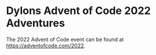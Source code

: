 # Dylons Advent of Code 2022 Adventures

The 2022 Advent of Code event can be found at <https://adventofcode.com/2022>.
